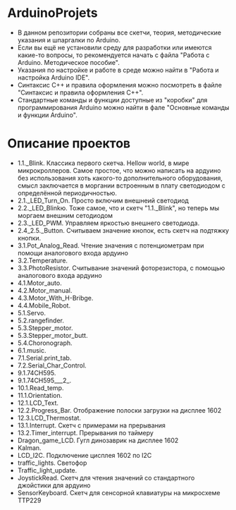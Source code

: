 # ArduinoProjets
- В данном репозитории собраны все скетчи, теория, методические указания и шпаргалки по Arduino. 
- Если вы ещё не установили среду для разработки или имеются какие-то вопросы, то рекомендуется начать с файла
"Работа с Arduino. Методическое пособие". 
- Указания по настройке и работе в среде можно найти в "Работа и настройка Arduino IDE". 
- Синтаксис С++ и правила оформления можно посмотреть в файле "Синтаксис и правила оформления C++".
- Стандартные команды и функции доступные из "коробки" для программирования Arduino можно найти в фале "Основные команды и функции Arduino".

# Описание проектов

- 1.1._Blink. Классика первого скетча. Hellow world, в мире микрокроллеров. Самое простое, что можно написать на ардуино без использования хоть какого-то дополнительного оборудования, смысл заключается в моргании встроенным в плату светодиодом с определённой периодичностью.
- 2.1._LED_Turn_On. Просто включим внешнеий светодиод
- 2.2._LED_Blinkю. Тоже самое, что и скетч "1.1._Blink", но теперь мы моргаем внешним сетодиодом
- 2.3._LED_PWM. Управляем яркостью внешнего светодиода.
- 2.4_2.5._Button. Считываем значение кнопок, есть скетч на подтяжку кнопки.
- 3.1.Pot_Analog_Read. Чтение значения с потенциометрам при помощи аналогового входа ардуино
- 3.2.Temperature. 
- 3.3.PhotoResistor. Считывание значений фоторезистора, с помощью аналогового входа ардуино
- 4.1.Motor_auto. 
- 4.2.Motor_manual.
- 4.3.Motor_With_H-Bribge. 
- 4.4.Mobile_Robot. 
- 5.1.Servo. 
- 5.2.rangefinder. 
- 5.3.Stepper_motor. 
- 5.3.Stepper_motor_butt. 
- 5.4.Choronograph. 
- 6.1.music. 
- 7.1.Serial.print_tab. 
- 7.2.Serial_Char_Control. 
- 9.1.74CH595. 
- 9.1.74CH595___2_. 
- 10.1.Read_temp. 
- 11.1.Orientation. 
- 12.1.LCD_Text. 
- 12.2.Progress_Bar. Отображение полоски загрузки на дисплее 1602
- 12.3.LCD_Thermostat. 
- 13.1.Interrupt. Скетч с примерами на прерывания
- 13.2.Timer_interrupt. Прерывания по таймеру
- Dragon_game_LCD. Гугл динозаврик на дисплее 1602
- Kalman. 
- LCD_I2C. Подключение цисплея 1602 по I2С
- traffic_lights. Светофор
- Traffic_light_update. 
- JoystickRead. Скетч для чтения значений со стандартного джойстики для ардуино
- SensorKeyboard. Скетч для сенсорной клавиатуры на микросхеме TTP229 
